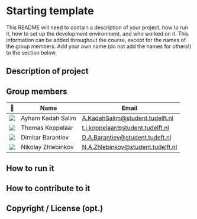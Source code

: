 # Starting template

This README will need to contain a description of your project, how to run it, how to set up the development environment, and who worked on it.
This information can be added throughout the course, except for the names of the group members.
Add your own name (do not add the names for others!) to the section below.

## Description of project

## Group members

| 📸 | Name | Email |
|---|---|---|
| ![](https://secure.gravatar.com/avatar/3b7318caa8cf367f8aba41751d9948e4?s=800&d=identicon) | Ayham Kadah Salim | A.KadahSalim@student.tudelft.nl |
| ![](https://secure.gravatar.com/avatar/8281a0b05afb2795a2656d0ce9fbaa50?s=50&d=identicon) | Thomas Koppelaar | t.j.koppelaar@student.tudelft.nl |
| ![](https://secure.gravatar.com/avatar/a1de5ca940440e57cb852bad131fe77d?s=50&d=identicon) | Dimitar Barantiev | D.A.Barantiev@student.tudeft.nl |
| ![](https://gitlab.ewi.tudelft.nl/uploads/-/system/user/avatar/2625/avatar.png?width=400) | Nikolay Zhlebinkov | N.A.Zhlebinkov@student.tudelft.nl |

<!-- Instructions (remove once assignment has been completed -->
<!-- - Add (only!) your own name to the table above (use Markdown formatting) -->
<!-- - Mention your *student* email address -->
<!-- - Preferably add a recognisable photo, otherwise add your GitLab photo -->
<!-- - (please make sure the photos have the same size) --> 

## How to run it

## How to contribute to it

## Copyright / License (opt.)
